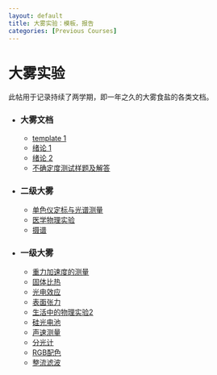 ```yaml
---
layout: default
title: 大雾实验：模板，报告
categories: [Previous Courses]
---
```

# 大雾实验
此帖用于记录持续了两学期，即一年之久的大雾食盐的各类文档。
- ### **大雾文档**
    - <a href="https://raw.githubusercontent.com/byn1002/byn1002.github.io/master/assets/files/college_physics_experiments/template.zip" target="_blank">template 1</a>
    - <a href="https://raw.githubusercontent.com/byn1002/byn1002.github.io/master/assets/files/college_physics_experiments/绪论1.pdf" target="_blank">绪论 1</a>
    - <a href="https://raw.githubusercontent.com/byn1002/byn1002.github.io/master/assets/files/college_physics_experiments/绪论2.pdf" target="_blank">绪论 2</a>
    - <a href="https://raw.githubusercontent.com/byn1002/byn1002.github.io/master/assets/files/college_physics_experiments/不确定度测试样题及解答.pdf" target="_blank">不确定度测试样题及解答</a>

- ### **二级大雾**
    - <a href="https://raw.githubusercontent.com/byn1002/byn1002.github.io/master/assets/files/college_physics_experiments/Comprehensive_Experimentation_B/M_Light.pdf" target="_blank">单色仪定标与光谱测量</a>
    - <a href="https://raw.githubusercontent.com/byn1002/byn1002.github.io/master/assets/files/college_physics_experiments/Comprehensive_Experimentation_B/medical_physics_experiment.pdf" target="_blank">医学物理实验</a>
    - <a href="https://raw.githubusercontent.com/byn1002/byn1002.github.io/master/assets/files/college_physics_experiments/Comprehensive_Experimentation_B/spectrography.pdf" target="_blank">摄谱</a>

- ### **一级大雾**
    - <a href="https://raw.githubusercontent.com/byn1002/byn1002.github.io/master/assets/files/college_physics_experiments/Base_Experimentation_A/单摆法测重力加速度实验设计方案.pdf" target="_blank">重力加速度的测量</a>
    - <a href="https://raw.githubusercontent.com/byn1002/byn1002.github.io/master/assets/files/college_physics_experiments/Base_Experimentation_A/固体比热.zip" target="_blank">固体比热</a>
    - <a href="https://raw.githubusercontent.com/byn1002/byn1002.github.io/master/assets/files/college_physics_experiments/Base_Experimentation_A/photoelectric_effect.pdf" target="_blank">光电效应</a>
    - <a href="https://raw.githubusercontent.com/byn1002/byn1002.github.io/master/assets/files/college_physics_experiments/Base_Experimentation_A/表面张力.pdf" target="_blank">表面张力</a>
    - <a href="https://raw.githubusercontent.com/byn1002/byn1002.github.io/master/assets/files/college_physics_experiments/Base_Experimentation_A/生活中的物理实验2.pdf" target="_blank">生活中的物理实验2</a>
    - <a href="https://raw.githubusercontent.com/byn1002/byn1002.github.io/master/assets/files/college_physics_experiments/Base_Experimentation_A/硅光电池.pdf" target="_blank">硅光电池</a>
    - <a href="https://raw.githubusercontent.com/byn1002/byn1002.github.io/master/assets/files/college_physics_experiments/Base_Experimentation_A/声速测量.pdf" target="_blank">声速测量</a>
    - <a href="https://raw.githubusercontent.com/byn1002/byn1002.github.io/master/assets/files/college_physics_experiments/Base_Experimentation_A/分光计.pdf" target="_blank">分光计</a>
    - <a href="https://raw.githubusercontent.com/byn1002/byn1002.github.io/master/assets/files/college_physics_experiments/Base_Experimentation_A/RGB.pdf" target="_blank">RGB配色</a>
    - <a href="https://raw.githubusercontent.com/byn1002/byn1002.github.io/master/assets/files/college_physics_experiments/Base_Experimentation_A/（已压缩）整流滤波.pdf" target="_blank">整流滤波</a>


